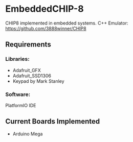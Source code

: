 # EmbeddedCHIP-8
CHIP8 implemented in embedded systems.
C++ Emulator: https://github.com/3888winner/CHIP8

## Requirements
### Libraries:
* Adafruit_GFX
* Adafruit_SSD1306 
* Keypad by Mark Stanley

### Software:
PlatformIO IDE

## Current Boards Implemented
* Arduino Mega

